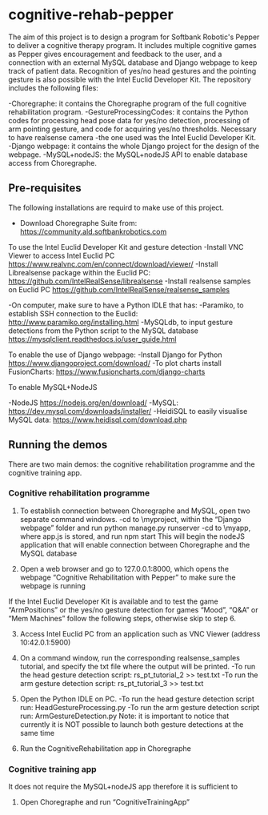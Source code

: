 # cognitive-rehab-pepper

The aim of this project is to design a program for Softbank Robotic's Pepper to deliver a cognitive therapy program. It includes multiple cognitive games as Pepper gives encouragement and feedback to the user, and a connection with an external MySQL database and Django webpage to keep track of patient data. Recognition of yes/no head gestures and the pointing gesture is also possible with the Intel Euclid Developer Kit. The repository includes the following files:

-Choregraphe: it contains the Choregraphe program of the full cognitive rehabilitation program. 
-GestureProcessingCodes: it contains the Python codes for processing head pose data for yes/no detection, processing of arm pointing gesture, and code for acquiring yes/no thresholds. Necessary to have realsense camera -the one used was the Intel Euclid Developer Kit.
-Django webpage: it contains the whole Django project for the design of the webpage. 
-MySQL+nodeJS: the MySQL+nodeJS API to enable database access from Choregraphe.

## Pre-requisites

The following installations are requird to make use of this project.


- Download Choregraphe Suite from: https://community.ald.softbankrobotics.com

To use the Intel Euclid Developer Kit and gesture detection
-Install VNC Viewer to access Intel Euclid PC https://www.realvnc.com/en/connect/download/viewer/
-Install Librealsense package within the Euclid PC: https://github.com/IntelRealSense/librealsense
-Install realsense samples on Euclid PC https://github.com/IntelRealSense/realsense_samples

-On computer, make sure to have a Python IDLE that has:
	-Paramiko, to establish SSH connection to the Euclid: http://www.paramiko.org/installing.html
	-MySQLdb, to input gesture detections from the Python script to the MySQL database
https://mysqlclient.readthedocs.io/user_guide.html


To enable the use of Django webpage:
-Install Django for Python https://www.djangoproject.com/download/
-To plot charts install FusionCharts: https://www.fusioncharts.com/django-charts


To enable MySQL+NodeJS

-NodeJS https://nodejs.org/en/download/
-MySQL: https://dev.mysql.com/downloads/installer/
-HeidiSQL to easily visualise MySQL data: https://www.heidisql.com/download.php

## Running the demos

There are two main demos: the cognitive rehabilitation programme and the cognitive training app.

### Cognitive rehabilitation programme

1. To establish connection between Choregraphe and MySQL, open two separate command windows. 
            -cd to \myproject, within the “Django webpage” folder and run
	                 python manage.py runserver
            -cd to \myapp, where app.js is stored, and run
	                  npm start
     This will begin the nodeJS application that will enable connection between Choregraphe and the MySQL database

2. Open a web browser and go to 127.0.0.1:8000, which opens the webpage “Cognitive Rehabilitation with Pepper” to make sure the webpage is running

If the Intel Euclid Developer Kit is available and to test the game “ArmPositions” or the yes/no gesture detection for games “Mood”, “Q&A” or “Mem Machines” follow the following steps, otherwise skip to step 6.

3. Access Intel Euclid PC from an application such as VNC Viewer (address 10:42.0.1:5900)

4. On a command window, run the corresponding realsense_samples tutorial, and specify the txt file where the output will be printed.
	              -To run the head gesture detection script: 
	                        rs_pt_tutorial_2 >> test.txt
                -To run the arm gesture detection script:
                          rs_pt_tutorial_3 >> test.txt

5. Open the Python IDLE on PC.
                 -To run the head gesture detection script run:
                                HeadGestureProcessing.py 
                 -To run the arm gesture detection script run:
                                 ArmGestureDetection.py
Note: it is important to notice that currently it is NOT possible to launch both gesture detections at the same time
6. Run the CognitiveRehabilitation app in Choregraphe


### Cognitive training app

It does not require the MySQL+nodeJS app therefore it is sufficient to
1. Open Choregraphe and run “CognitiveTrainingApp”
